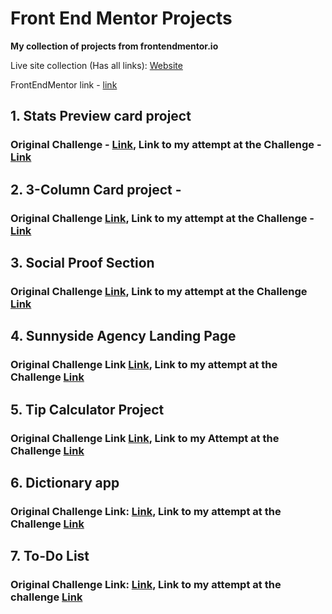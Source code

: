 # Front End Mentor Projects

**My collection of projects from frontendmentor.io** 

Live site collection (Has all links): [Website](https://front-end-mentor-projects-sable.vercel.app/) 


FrontEndMentor link - <a href="https://www.frontendmentor.io/">link</a>


## 1. Stats Preview card project 
### Original Challenge - <a href ="https://www.frontendmentor.io/challenges/stats-preview-card-component-8JqbgoU62" target="_blank">Link</a>, Link to my attempt at the Challenge - <a href ="https://github.com/ankur26/front-end-mentor-projects/tree/main/Stats-Preview-Card" target="_blank">Link</a>

## 2. 3-Column Card project - 
### Original Challenge <a href="https://www.frontendmentor.io/challenges/3column-preview-card-component-pH92eAR2-/hub/3column-preview-card-component-3XaZMxP6A" target="_blank">Link</a>, Link to my attempt at the Challenge - <a href="https://github.com/ankur26/front-end-mentor-projects/tree/main/3-Column-Card" target="_blank">Link</a>

## 3. Social Proof Section
### Original Challenge <a href="https://www.frontendmentor.io/challenges/social-proof-section-6e0qTv_bA/hub/social-proof-section-xbwhbeQPs" target="_blank">Link</a>, Link to my attempt at the Challenge <a href="https://github.com/ankur26/front-end-mentor-projects/tree/main/Social-Proof-Section" target="_blank">Link</a>

## 4. Sunnyside Agency Landing Page
### Original Challenge Link <a href="https://www.frontendmentor.io/challenges/sunnyside-agency-landing-page-7yVs3B6ef" target="_blank">Link</a>, Link to my attempt at the Challenge <a href="https://github.com/ankur26/front-end-mentor-projects/tree/main/sunnyside-agency-landing-page-main" target="_blank">Link</a>

## 5. Tip Calculator Project
### Original Challenge Link <a href="https://www.frontendmentor.io/challenges/tip-calculator-app-ugJNGbJUX">Link</a>, Link to my Attempt at the Challenge <a href="https://github.com/ankur26/front-end-mentor-projects/tree/main/tip-calculator-app-main" target="_blank">Link</a>

## 6. Dictionary app
### Original Challenge Link: <a href="https://www.frontendmentor.io/challenges/dictionary-web-app-h5wwnyuKFL">Link</a>, Link to my attempt at the Challenge <a href="https://github.com/ankur26/dictionary" target="_blank">Link</a>

## 7. To-Do List
### Original Challenge Link: <a href="https://www.frontendmentor.io/challenges/todo-app-Su1_KokOW">Link</a>, Link to my attempt at the challenge  <a href="https://github.com/ankur26/todo-list">Link</a>
